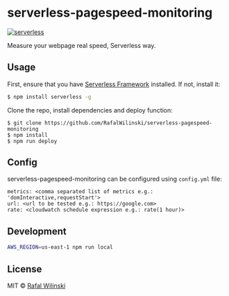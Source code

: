# serverless-pagespeed-monitoring

[![serverless](http://public.serverless.com/badges/v3.svg)](http://www.serverless.com)

Measure your webpage real speed, Serverless way.

## Usage
First, ensure that you have [Serverless Framework](serverless.com) installed. If not, install it:

```sh
$ npm install serverless -g
```

Clone the repo, install dependencies and deploy function:

```
$ git clone https://github.com/RafalWilinski/serverless-pagespeed-monitoring
$ npm install
$ npm run deploy
```

## Config
serverless-pagespeed-monitoring can be configured using `config.yml` file:

```
metrics: <comma separated list of metrics e.g.: 'domInteractive,requestStart'>
url: <url to be tested e.g.: https://google.com>
rate: <cloudwatch schedule expression e.g.: rate(1 hour)>
```

## Development 

```sh
AWS_REGION=us-east-1 npm run local
```

## License
MIT © [Rafal Wilinski](http://rwilinski.me)
